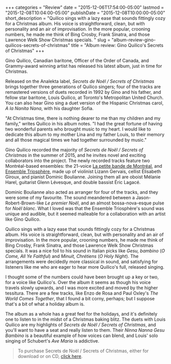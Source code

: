 +++
categories = "Review"
date = "2015-12-06T17:54:00-05:00"
lastmod = "2015-12-08T10:04:00-05:00"
publishDate = "2015-12-08T10:00:00-05:00"
short_description = "Quilico sings with a lazy ease that sounds fittingly cozy for a Christmas album. His voice is straightforward, clean, but with personality and an air of improvisation. In the more popular, crooning numbers, he made me think of Bing Crosby, Frank Sinatra, and those Lawrence Welk Show Christmas specials. "
slug = "album-review-gino-quilicos-secrets-of-christmas"
title = "Album review: Gino Quilico&#039;s Secrets of Christmas"
+++

Gino Quilico, Canadian baritone, Officer of the Order of Canada, and Grammy-award winning artist has released his latest album, just in time for Christmas. 

Released on the Analekta label, *Secrets de Noël / Secrets of Christmas* brings together three generations of Quilico singers; four of the tracks are remastered versions of duets recorded in 1992 by Gino and his father, and fellow star baritone, Louis Quilico, at Toronto's Metropolitan United Church. You can also hear Gino sing a duet version of the Hispanic Christmas carol, *A la Nanita Nana*, with his daughter Sofia.

"At Christmas time, there is nothing dearer to me than my children and my family," writes Quilico in his album notes. "I had the great fortune of having two wonderful parents who brought music to my heart. I would like to dedicate this album to my mother Lina and my father Louis, to their memory and all those magical times we had together surrounded by music."

Gino Quilico recorded the majority of *Secrets de Noël / Secrets of Christmas* in the summer of 2015, and he invites novel and exciting collaborators into the project. The newly recorded tracks feature two Montréal-based ensembles: the 21-voice [La petite bande de Montréal](https://www.facebook.com/Petitebandedemontreal/timeline), and [Ensemble Triosphère](http://www.ensembletriosphere.com/), made up of violinist Lizann Gervais, cellist Élisabeth Giroux, and pianist Dominic Boulianne. Joining them all are oboist Mélanie Harel, guitarist Glenn Lévesque, and double bassist Éric Lagacé. 

Dominic Boulianne also acted as arranger for four of the tracks, and they were some of my favourite. The sound meandered between a Jason-Robert-Brown-like *Le premier Noël*, and an almost bossa-nova-esque pulse for *Noël blanc*. What I loved was that the Ensemble Triosphère's sound was unique and audible, but it seemed malleable for a collaboration with an artist like Gino Quilico.

Quilico sings with a lazy ease that sounds fittingly cozy for a Christmas album. His voice is straightforward, clean, but with personality and an air of improvisation. In the more popular, crooning numbers, he made me think of Bing Crosby, Frank Sinatra, and those Lawrence Welk Show Christmas specials. It was a nice foil to his sound in Italian picks like *Gesu, bambino* (*O Come, All Ye Faithful*) and *Minuit, Chrétiens* (*O Holy Night*). The arrangements were decidedly more classical in sound, and satisfying for listeners like me who are eager to hear more Quilico's full, released singing.

I thought some of the numbers could have been brought up a key or two, for a voice like Quilico's. Over the album it seems as though his voice travels slowly upwards, and I was more excited and moved by the higher tessitura. There are a few tracks, like Enzo de Rosa and Paul Oxley's *The World Comes Together*, that I found a bit corny, perhaps; but I suppose that's a bit of what a holiday album is.

The album as a whole has a great feel for the holidays, and it's definitely one to listen to in the midst of a Christmas baking blitz. The duets with Louis Quilico are my highlights of *Secrets de Noël / Secrets of Christmas*, and you'll want to have a seat and really listen to them. Their *Ninna Nanna Gesu Bambino* is a beautiful example of how voices can blend, and Louis' solo singing of Schubert's *Ave Maria* is addictive.

>To purchase Secrets de Noël / Secrets of Christmas, either for download or on CD, [click here](https://www.analekta.com/en/album/?quilico-gino-secrets-of-christmas.1804.html).
